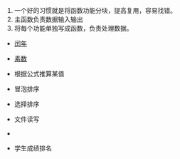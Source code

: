 1. 一个好的习惯就是将函数功能分块，提高复用，容易找错。
2. 主函数负责数据输入输出
3. 将每个功能单独写成函数，负责处理数据。

- [闰年](./闰年.md)
- [素数](./素数.md)
- 根据公式推算某值
- 冒泡排序
- 选择排序
- 文件读写
- 



- 学生成绩排名
